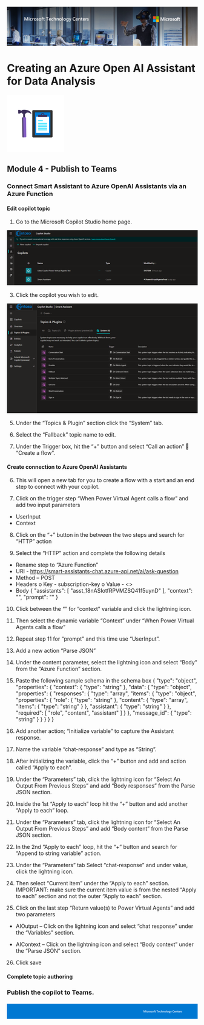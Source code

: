 ![MTC Header](./media/header.jpeg)

# Creating an Azure Open AI Assistant for Data Analysis

![Hands On Logo](./media/workshop.png)

## Module 4 - Publish to Teams

### Connect Smart Assistant to Azure OpenAI Assistants via an Azure Function

#### Edit copilot topic

1.	Go to the Microsoft Copilot Studio home page.
   
   ![Copilot Topic](./media/copilot-connect.png)
  	
3.	Click the copilot you wish to edit.
   
   ![Copilot Topic](./media/copilot-connect-1.png)
  	
5.	Under the “Topics & Plugin” section click the “System” tab.
 
6.	Select the “Fallback” topic name to edit.
7.	Under the Trigger box, hit the “+” button and select “Call an action”  “Create a flow”.
 
#### Create connection to Azure OpenAI Assistants

6.	This will open a new tab for you to create a flow with a start and an end step to connect with your copilot.
 
7.	Click on the trigger step “When Power Virtual Agent calls a flow” and add two input parameters
-	UserInput
-	Context
 
8.	Click on the “+” button in the between the two steps and search for “HTTP” action
 
9.	Select the “HTTP” action and complete the following details
-	Rename step to “Azure Function”
-	URI - https://smart-assistants-chat.azure-api.net/ai/ask-question
-	Method – POST
-	Headers
o	Key - subscription-key
o	Value - <<YOUR AZURE FUNCTION KEY>>
-	Body
{
"assistants": [
"asst_18nASIotfRPVMZSQ41f5uynD"
],
"context": "",
"prompt": ""
} 

10.	Click between the “” for “context” variable and click the lightning icon.
11.	Then select the dynamic variable “Context” under “When Power Virtual Agents calls a flow” 
 
12.	Repeat step 11 for “prompt” and this time use “UserInput”.
13.	Add a new action “Parse JSON”
14.	Under the content parameter, select the lightning icon and select “Body” from the “Azure Function” section.
 
15.	Paste the following sample schema in the schema box
{
    "type": "object",
    "properties": {
        "context": {
            "type": "string"
        },
        "data": {
            "type": "object",
            "properties": {
                "responses": {
                    "type": "array",
                    "items": {
                        "type": "object",
                        "properties": {
                            "role": {
                                "type": "string"
                            },
                            "content": {
                                "type": "array",
                                "items": {
                                    "type": "string"
                                }
                            },
                            "assistant": {
                                "type": "string"
                            }
                        },
                        "required": [
                            "role",
                            "content",
                            "assistant"
                        ]
                    }
                },
                "message_id": {
                    "type": "string"
                }
            }
        }
    }
}
16.	Add another action; “Initialize variable” to capture the Assistant response.
17.	Name the variable “chat-response” and type as “String”.
 
18.	After initializing the variable, click the “+” button and add and action called “Apply to each”.
 
19.	Under the “Parameters” tab, click the lightning icon for “Select An Output From Previous Steps” and add “Body responses” from the Parse JSON section.
 
20.	Inside the 1st “Apply to each” loop hit the “+” button and add another “Apply to each” loop.
 
21.	Under the “Parameters” tab, click the lightning icon for “Select An Output From Previous Steps” and add “Body content” from the Parse JSON section.
 
22.	In the 2nd “Apply to each” loop, hit the “+” button and search for “Append to string variable” action.
  
23.	Under the “Parameters” tab Select “chat-response” and under value, click the lightning icon.
24.	Then select “Current item” under the “Apply to each” section. IMPORTANT: make sure the current item value is from the nested “Apply to each” section and not the outer “Apply to each” section.
 
25.	Click on the last step “Return value(s) to Power Virtual Agents” and add two parameters
-	AIOutput – Click on the lightning icon and select “chat response” under the “Variables” section.
 
-	AIContext – Click on the lightning icon and select “Body context” under the “Parse JSON” section.
 
26.	Click save 
 

#### Complete topic authoring



### Publish the copilot to Teams.



![Footer](./media/footer.png)
